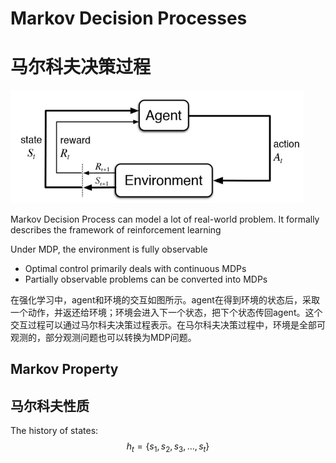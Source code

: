 # Markov Decision Processes

# 马尔科夫决策过程

<img src="../Images/image-20210608162547201.png" alt="image-20210608162547201" style="zoom:67%;" />

Markov Decision Process can model a lot of real-world problem. It formally describes the framework of reinforcement learning

Under MDP, the environment is fully observable

- Optimal control primarily deals with continuous MDPs
- Partially observable problems can be converted into MDPs

在强化学习中，agent和环境的交互如图所示。agent在得到环境的状态后，采取一个动作，并返还给环境；环境会进入下一个状态，把下个状态传回agent。这个交互过程可以通过马尔科夫决策过程表示。在马尔科夫决策过程中，环境是全部可观测的，部分观测问题也可以转换为MDP问题。

## Markov Property

## 马尔科夫性质

The history of states: $$h_{t}=\left\{s_{1}, s_{2}, s_{3}, \ldots, s_{t}\right\}$$












